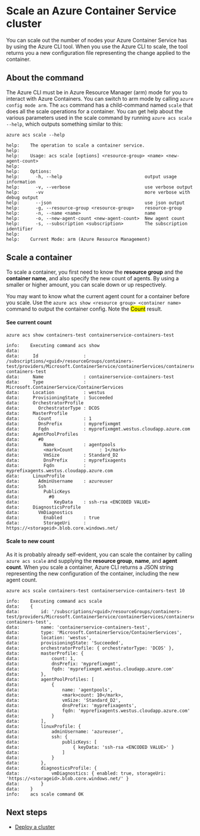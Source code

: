 <properties
   pageTitle="Scale your ACS cluster with the Azure CLI | Microsoft Azure"
   description="How to scale your Azure Container Service cluster using the Azure CLI."
   services="container-service"
   documentationCenter=""
   authors="Thraka"
   manager="timlt"
   editor=""
   tags="acs, azure-container-service"
   keywords="Docker, Containers, Micro-services, Mesos, Azure"/>

<tags
   ms.service="container-service"
   ms.devlang="na"
   ms.topic="article"
   ms.tgt_pltfrm="na"
   ms.workload="na"
   ms.date="10/03/2016"
   ms.author="adegeo"/>

# Scale an Azure Container Service cluster

You can scale out the number of nodes your Azure Container Service has by using the Azure CLI tool. When you use the Azure CLI to scale, the tool returns you a new configuration file representing the change applied to the container.

## About the command

The Azure CLI must be in Azure Resource Manager (arm) mode for you to interact with Azure Containers. You can switch to arm mode by calling `azure config mode arm`. The `acs` command has a child-command named `scale` that does all the scale operations for a container. You can get help about the various parameters used in the scale command by running `azure acs scale --help`, which outputs something similar to this:

```azurecli
azure acs scale --help

help:    The operation to scale a container service.
help:
help:    Usage: acs scale [options] <resource-group> <name> <new-agent-count>
help:
help:    Options:
help:      -h, --help                               output usage information
help:      -v, --verbose                            use verbose output
help:      -vv                                      more verbose with debug output
help:      --json                                   use json output
help:      -g, --resource-group <resource-group>    resource-group
help:      -n, --name <name>                        name
help:      -o, --new-agent-count <new-agent-count>  New agent count
help:      -s, --subscription <subscription>        The subscription identifier
help:
help:    Current Mode: arm (Azure Resource Management)
```

## Scale a container

To scale a container, you first need to know the **resource group** and the **container name**, and also specify the new count of agents. By using a smaller or higher amount, you can scale down or up respectively.

You may want to know what the current agent count for a container before you scale. Use the `azure acs show <resource group> <container name>` command to output the container config. Note the <mark>Count</mark> result.

#### See current count

```azurecli
azure acs show containers-test containerservice-containers-test

info:    Executing command acs show
data:
data:     Id                 : /subscriptions/<guid>/resourceGroups/containers-test/providers/Microsoft.ContainerService/containerServices/containerservice-containers-test
data:     Name               : containerservice-containers-test
data:     Type               : Microsoft.ContainerService/ContainerServices
data:     Location           : westus
data:     ProvisioningState  : Succeeded
data:     OrchestratorProfile
data:       OrchestratorType : DCOS
data:     MasterProfile
data:       Count            : 1
data:       DnsPrefix        : myprefixmgmt
data:       Fqdn             : myprefixmgmt.westus.cloudapp.azure.com
data:     AgentPoolProfiles
data:       #0
data:         Name           : agentpools
data:         <mark>Count          : 1</mark>
data:         VmSize         : Standard_D2
data:         DnsPrefix      : myprefixagents
data:         Fqdn           : myprefixagents.westus.cloudapp.azure.com
data:     LinuxProfile
data:       AdminUsername    : azureuser
data:       Ssh
data:         PublicKeys
data:           #0
data:             KeyData    : ssh-rsa <ENCODED VALUE>
data:     DiagnosticsProfile
data:       VmDiagnostics
data:         Enabled        : true
data:         StorageUri     : https://<storageid>.blob.core.windows.net/
```  

#### Scale to new count

As it is probably already self-evident, you can scale the container by calling `azure acs scale` and supplying the **resource group**, **name**, and **agent count**. When you scale a container, Azure CLI returns a JSON string representing the new configuration of the container, including the new agent count.

```azurecli
azure acs scale containers-test containerservice-containers-test 10

info:    Executing command acs scale
data:    {
data:        id: '/subscriptions/<guid>/resourceGroups/containers-test/providers/Microsoft.ContainerService/containerServices/containerservice-containers-test',
data:        name: 'containerservice-containers-test',
data:        type: 'Microsoft.ContainerService/ContainerServices',
data:        location: 'westus',
data:        provisioningState: 'Succeeded',
data:        orchestratorProfile: { orchestratorType: 'DCOS' },
data:        masterProfile: {
data:            count: 1,
data:            dnsPrefix: 'myprefixmgmt',
data:            fqdn: 'myprefixmgmt.westus.cloudapp.azure.com'
data:        },
data:        agentPoolProfiles: [
data:            {
data:                name: 'agentpools',
data:                <mark>count: 10</mark>,
data:                vmSize: 'Standard_D2',
data:                dnsPrefix: 'myprefixagents',
data:                fqdn: 'myprefixagents.westus.cloudapp.azure.com'
data:            }
data:        ],
data:        linuxProfile: {
data:            adminUsername: 'azureuser',
data:            ssh: {
data:                publicKeys: [
data:                    { keyData: 'ssh-rsa <ENCODED VALUE>' }
data:                ]
data:            }
data:        },
data:        diagnosticsProfile: {
data:            vmDiagnostics: { enabled: true, storageUri: 'https://<storageid>.blob.core.windows.net/' }
data:        }
data:    }
info:    acs scale command OK
``` 

## Next steps

- [Deploy a cluster](container-service-deployment.md)